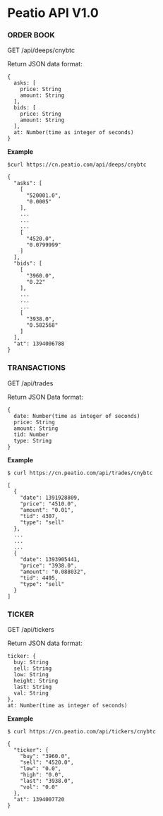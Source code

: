 # Peatio API V1.0

### ORDER BOOK

GET /api/deeps/cnybtc

Return JSON data format:

```
{
  asks: [
    price: String
    amount: String
  ],
  bids: [
    price: String
    amount: String
  ],
  at: Number(time as integer of seconds)
}
```

**Example**

```
$curl https://cn.peatio.com/api/deeps/cnybtc

{
  "asks": [
    [
      "520001.0",
      "0.0005"
    ],
    ...
    ...
    ...
    [
      "4520.0",
      "0.0799999"
    ]
  ],
  "bids": [
    [
      "3960.0",
      "0.22"
    ],
    ...
    ...
    ...
    [
      "3938.0",
      "0.582568"
    ]
  ],
  "at": 1394006788
}
```

### TRANSACTIONS

GET /api/trades

Return JSON Data format:
```
{
  date: Number(time as integer of seconds)
  price: String
  amount: String
  tid: Number
  type: String
}
```

**Example**


```
$ curl https://cn.peatio.com/api/trades/cnybtc

[
  {
    "date": 1391928809,
    "price": "4510.0",
    "amount": "0.01",
    "tid": 4307,
    "type": "sell"
  },
  ...
  ...
  ...
  {
    "date": 1393905441,
    "price": "3938.0",
    "amount": "0.088032",
    "tid": 4495,
    "type": "sell"
  }
]
```

### TICKER

GET /api/tickers

Return JSON data format:

```
ticker: {
  buy: String
  sell: String
  low: String
  height: String
  last: String
  val: String
},
at: Number(time as integer of seconds)
```

**Example**

```
$ curl https://cn.peatio.com/api/tickers/cnybtc

{
  "ticker": {
    "buy": "3960.0",
    "sell": "4520.0",
    "low": "0.0",
    "high": "0.0",
    "last": "3938.0",
    "vol": "0.0"
  },
  "at": 1394007720
}
```
